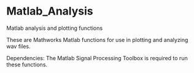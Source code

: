 Matlab_Analysis
===============

Matlab analysis and plotting functions

These are Mathworks Matlab functions for use in plotting and analyzing wav files.  

Dependencies:
The Matlab Signal Processing Toolbox is required to run these functions.
